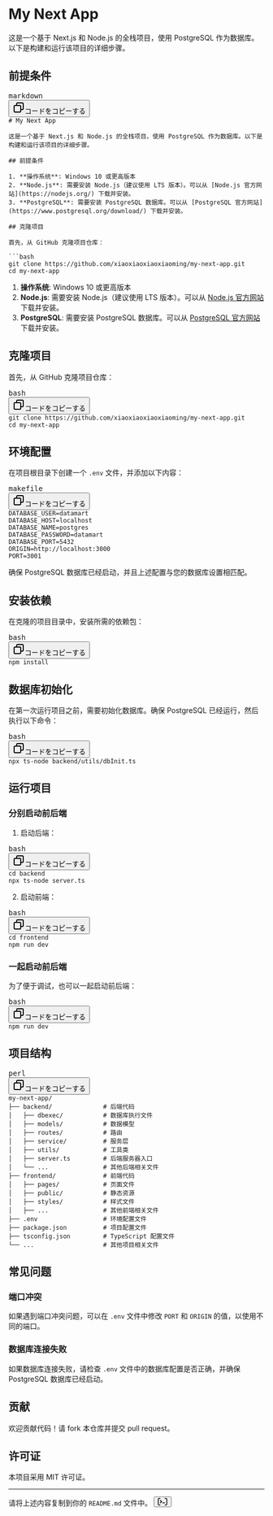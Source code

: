 <div class="markdown prose w-full break-words">
  <h1>My Next App</h1>
  <p>这是一个基于 Next.js 和 Node.js 的全栈项目，使用 PostgreSQL 作为数据库。以下是构建和运行该项目的详细步骤。</p>
  <h2>前提条件</h2>
  



  <pre><div class="dark bg-gray-950 rounded-md border-[0.5px] border-token-border-medium"><div class="flex items-center relative text-token-text-secondary bg-token-main-surface-secondary px-4 py-2 text-xs font-sans justify-between rounded-t-md"><span>markdown</span><div class="flex items-center"><span class="" data-state="closed"><button class="flex gap-1 items-center"><svg xmlns="http://www.w3.org/2000/svg" width="24" height="24" fill="none" viewBox="0 0 24 24" class="icon-sm"><path fill="currentColor" fill-rule="evenodd" d="M7 5a3 3 0 0 1 3-3h9a3 3 0 0 1 3 3v9a3 3 0 0 1-3 3h-2v2a3 3 0 0 1-3 3H5a3 3 0 0 1-3-3v-9a3 3 0 0 1 3-3h2zm2 2h5a3 3 0 0 1 3 3v5h2a1 1 0 0 0 1-1V5a1 1 0 0 0-1-1h-9a1 1 0 0 0-1 1zM5 9a1 1 0 0 0-1 1v9a1 1 0 0 0 1 1h9a1 1 0 0 0 1-1v-9a1 1 0 0 0-1-1z" clip-rule="evenodd"></path></svg>コードをコピーする</button></span></div></div><div class="overflow-y-auto p-4" dir="ltr"><code class="!whitespace-pre hljs language-markdown"><span class="hljs-section"># My Next App</span>

这是一个基于 Next.js 和 Node.js 的全栈项目，使用 PostgreSQL 作为数据库。以下是构建和运行该项目的详细步骤。

<span class="hljs-section">## 前提条件</span>

<span class="hljs-bullet">1.</span> <span class="hljs-strong">**操作系统**</span>: Windows 10 或更高版本
<span class="hljs-bullet">2.</span> <span class="hljs-strong">**Node.js**</span>: 需要安装 Node.js（建议使用 LTS 版本）。可以从 [<span class="hljs-string">Node.js 官方网站</span>](<span class="hljs-link">https://nodejs.org/</span>) 下载并安装。
<span class="hljs-bullet">3.</span> <span class="hljs-strong">**PostgreSQL**</span>: 需要安装 PostgreSQL 数据库。可以从 [<span class="hljs-string">PostgreSQL 官方网站</span>](<span class="hljs-link">https://www.postgresql.org/download/</span>) 下载并安装。

<span class="hljs-section">## 克隆项目</span>

首先，从 GitHub 克隆项目仓库：

<span class="hljs-code">```bash
git clone https://github.com/xiaoxiaoxiaoxiaoming/my-next-app.git
cd my-next-app
</span></code></div></div></pre>





  <ol>
    <li>
      <strong>操作系统</strong>: Windows 10 或更高版本</li>
    <li>
      <strong>Node.js</strong>: 需要安装 Node.js（建议使用 LTS 版本）。可以从
      <a rel="noreferrer" target="_new" href="https://nodejs.org/">Node.js 官方网站</a>下载并安装。</li>
    <li>
      <strong>PostgreSQL</strong>: 需要安装 PostgreSQL 数据库。可以从
      <a rel="noreferrer" target="_new" href="https://www.postgresql.org/download/">PostgreSQL 官方网站</a>下载并安装。</li>
  </ol>
  <h2>克隆项目</h2>
  <p>首先，从 GitHub 克隆项目仓库：</p><pre><div class="dark bg-gray-950 rounded-md border-[0.5px] border-token-border-medium"><div class="flex items-center relative text-token-text-secondary bg-token-main-surface-secondary px-4 py-2 text-xs font-sans justify-between rounded-t-md"><span>bash</span><div class="flex items-center"><span class="" data-state="closed"><button class="flex gap-1 items-center"><svg xmlns="http://www.w3.org/2000/svg" width="24" height="24" fill="none" viewbox="0 0 24 24" class="icon-sm"><path fill="currentColor" fill-rule="evenodd" d="M7 5a3 3 0 0 1 3-3h9a3 3 0 0 1 3 3v9a3 3 0 0 1-3 3h-2v2a3 3 0 0 1-3 3H5a3 3 0 0 1-3-3v-9a3 3 0 0 1 3-3h2zm2 2h5a3 3 0 0 1 3 3v5h2a1 1 0 0 0 1-1V5a1 1 0 0 0-1-1h-9a1 1 0 0 0-1 1zM5 9a1 1 0 0 0-1 1v9a1 1 0 0 0 1 1h9a1 1 0 0 0 1-1v-9a1 1 0 0 0-1-1z" clip-rule="evenodd"></path></svg>コードをコピーする</button></span></div></div><div class="overflow-y-auto p-4" dir="ltr"><code class="!whitespace-pre hljs language-bash">git <span class="hljs-built_in">clone</span> https://github.com/xiaoxiaoxiaoxiaoming/my-next-app.git
<span class="hljs-built_in">cd</span> my-next-app
</code></div></div></pre>
  <h2>环境配置</h2>
  <p>在项目根目录下创建一个 <code>.env</code> 文件，并添加以下内容：</p><pre><div class="dark bg-gray-950 rounded-md border-[0.5px] border-token-border-medium"><div class="flex items-center relative text-token-text-secondary bg-token-main-surface-secondary px-4 py-2 text-xs font-sans justify-between rounded-t-md"><span>makefile</span><div class="flex items-center"><span class="" data-state="closed"><button class="flex gap-1 items-center"><svg xmlns="http://www.w3.org/2000/svg" width="24" height="24" fill="none" viewbox="0 0 24 24" class="icon-sm"><path fill="currentColor" fill-rule="evenodd" d="M7 5a3 3 0 0 1 3-3h9a3 3 0 0 1 3 3v9a3 3 0 0 1-3 3h-2v2a3 3 0 0 1-3 3H5a3 3 0 0 1-3-3v-9a3 3 0 0 1 3-3h2zm2 2h5a3 3 0 0 1 3 3v5h2a1 1 0 0 0 1-1V5a1 1 0 0 0-1-1h-9a1 1 0 0 0-1 1zM5 9a1 1 0 0 0-1 1v9a1 1 0 0 0 1 1h9a1 1 0 0 0 1-1v-9a1 1 0 0 0-1-1z" clip-rule="evenodd"></path></svg>コードをコピーする</button></span></div></div><div class="overflow-y-auto p-4" dir="ltr"><code class="!whitespace-pre hljs language-makefile">DATABASE_USER=datamart
DATABASE_HOST=localhost
DATABASE_NAME=postgres
DATABASE_PASSWORD=datamart
DATABASE_PORT=5432
ORIGIN=http://localhost:3000
PORT=3001
</code></div></div></pre>
  <p>确保 PostgreSQL 数据库已经启动，并且上述配置与您的数据库设置相匹配。</p>
  <h2>安装依赖</h2>
  <p>在克隆的项目目录中，安装所需的依赖包：</p><pre><div class="dark bg-gray-950 rounded-md border-[0.5px] border-token-border-medium"><div class="flex items-center relative text-token-text-secondary bg-token-main-surface-secondary px-4 py-2 text-xs font-sans justify-between rounded-t-md"><span>bash</span><div class="flex items-center"><span class="" data-state="closed"><button class="flex gap-1 items-center"><svg xmlns="http://www.w3.org/2000/svg" width="24" height="24" fill="none" viewbox="0 0 24 24" class="icon-sm"><path fill="currentColor" fill-rule="evenodd" d="M7 5a3 3 0 0 1 3-3h9a3 3 0 0 1 3 3v9a3 3 0 0 1-3 3h-2v2a3 3 0 0 1-3 3H5a3 3 0 0 1-3-3v-9a3 3 0 0 1 3-3h2zm2 2h5a3 3 0 0 1 3 3v5h2a1 1 0 0 0 1-1V5a1 1 0 0 0-1-1h-9a1 1 0 0 0-1 1zM5 9a1 1 0 0 0-1 1v9a1 1 0 0 0 1 1h9a1 1 0 0 0 1-1v-9a1 1 0 0 0-1-1z" clip-rule="evenodd"></path></svg>コードをコピーする</button></span></div></div><div class="overflow-y-auto p-4" dir="ltr"><code class="!whitespace-pre hljs language-bash">npm install
</code></div></div></pre>
  <h2>数据库初始化</h2>
  <p>在第一次运行项目之前，需要初始化数据库。确保 PostgreSQL 已经运行，然后执行以下命令：</p><pre><div class="dark bg-gray-950 rounded-md border-[0.5px] border-token-border-medium"><div class="flex items-center relative text-token-text-secondary bg-token-main-surface-secondary px-4 py-2 text-xs font-sans justify-between rounded-t-md"><span>bash</span><div class="flex items-center"><span class="" data-state="closed"><button class="flex gap-1 items-center"><svg xmlns="http://www.w3.org/2000/svg" width="24" height="24" fill="none" viewbox="0 0 24 24" class="icon-sm"><path fill="currentColor" fill-rule="evenodd" d="M7 5a3 3 0 0 1 3-3h9a3 3 0 0 1 3 3v9a3 3 0 0 1-3 3h-2v2a3 3 0 0 1-3 3H5a3 3 0 0 1-3-3v-9a3 3 0 0 1 3-3h2zm2 2h5a3 3 0 0 1 3 3v5h2a1 1 0 0 0 1-1V5a1 1 0 0 0-1-1h-9a1 1 0 0 0-1 1zM5 9a1 1 0 0 0-1 1v9a1 1 0 0 0 1 1h9a1 1 0 0 0 1-1v-9a1 1 0 0 0-1-1z" clip-rule="evenodd"></path></svg>コードをコピーする</button></span></div></div><div class="overflow-y-auto p-4" dir="ltr"><code class="!whitespace-pre hljs language-bash">npx ts-node backend/utils/dbInit.ts
</code></div></div></pre>
  <h2>运行项目</h2>
  <h3>分别启动前后端</h3>
  <ol>
    <li>启动后端：</li>
  </ol><pre><div class="dark bg-gray-950 rounded-md border-[0.5px] border-token-border-medium"><div class="flex items-center relative text-token-text-secondary bg-token-main-surface-secondary px-4 py-2 text-xs font-sans justify-between rounded-t-md"><span>bash</span><div class="flex items-center"><span class="" data-state="closed"><button class="flex gap-1 items-center"><svg xmlns="http://www.w3.org/2000/svg" width="24" height="24" fill="none" viewbox="0 0 24 24" class="icon-sm"><path fill="currentColor" fill-rule="evenodd" d="M7 5a3 3 0 0 1 3-3h9a3 3 0 0 1 3 3v9a3 3 0 0 1-3 3h-2v2a3 3 0 0 1-3 3H5a3 3 0 0 1-3-3v-9a3 3 0 0 1 3-3h2zm2 2h5a3 3 0 0 1 3 3v5h2a1 1 0 0 0 1-1V5a1 1 0 0 0-1-1h-9a1 1 0 0 0-1 1zM5 9a1 1 0 0 0-1 1v9a1 1 0 0 0 1 1h9a1 1 0 0 0 1-1v-9a1 1 0 0 0-1-1z" clip-rule="evenodd"></path></svg>コードをコピーする</button></span></div></div><div class="overflow-y-auto p-4" dir="ltr"><code class="!whitespace-pre hljs language-bash"><span class="hljs-built_in">cd</span> backend
npx ts-node server.ts
</code></div></div></pre>
  <ol start="2">
    <li>启动前端：</li>
  </ol><pre><div class="dark bg-gray-950 rounded-md border-[0.5px] border-token-border-medium"><div class="flex items-center relative text-token-text-secondary bg-token-main-surface-secondary px-4 py-2 text-xs font-sans justify-between rounded-t-md"><span>bash</span><div class="flex items-center"><span class="" data-state="closed"><button class="flex gap-1 items-center"><svg xmlns="http://www.w3.org/2000/svg" width="24" height="24" fill="none" viewbox="0 0 24 24" class="icon-sm"><path fill="currentColor" fill-rule="evenodd" d="M7 5a3 3 0 0 1 3-3h9a3 3 0 0 1 3 3v9a3 3 0 0 1-3 3h-2v2a3 3 0 0 1-3 3H5a3 3 0 0 1-3-3v-9a3 3 0 0 1 3-3h2zm2 2h5a3 3 0 0 1 3 3v5h2a1 1 0 0 0 1-1V5a1 1 0 0 0-1-1h-9a1 1 0 0 0-1 1zM5 9a1 1 0 0 0-1 1v9a1 1 0 0 0 1 1h9a1 1 0 0 0 1-1v-9a1 1 0 0 0-1-1z" clip-rule="evenodd"></path></svg>コードをコピーする</button></span></div></div><div class="overflow-y-auto p-4" dir="ltr"><code class="!whitespace-pre hljs language-bash"><span class="hljs-built_in">cd</span> frontend
npm run dev
</code></div></div></pre>
  <h3>一起启动前后端</h3>
  <p>为了便于调试，也可以一起启动前后端：</p><pre><div class="dark bg-gray-950 rounded-md border-[0.5px] border-token-border-medium"><div class="flex items-center relative text-token-text-secondary bg-token-main-surface-secondary px-4 py-2 text-xs font-sans justify-between rounded-t-md"><span>bash</span><div class="flex items-center"><span class="" data-state="closed"><button class="flex gap-1 items-center"><svg xmlns="http://www.w3.org/2000/svg" width="24" height="24" fill="none" viewbox="0 0 24 24" class="icon-sm"><path fill="currentColor" fill-rule="evenodd" d="M7 5a3 3 0 0 1 3-3h9a3 3 0 0 1 3 3v9a3 3 0 0 1-3 3h-2v2a3 3 0 0 1-3 3H5a3 3 0 0 1-3-3v-9a3 3 0 0 1 3-3h2zm2 2h5a3 3 0 0 1 3 3v5h2a1 1 0 0 0 1-1V5a1 1 0 0 0-1-1h-9a1 1 0 0 0-1 1zM5 9a1 1 0 0 0-1 1v9a1 1 0 0 0 1 1h9a1 1 0 0 0 1-1v-9a1 1 0 0 0-1-1z" clip-rule="evenodd"></path></svg>コードをコピーする</button></span></div></div><div class="overflow-y-auto p-4" dir="ltr"><code class="!whitespace-pre hljs language-bash">npm run dev
</code></div></div></pre>
  <h2>项目结构</h2><pre><div class="dark bg-gray-950 rounded-md border-[0.5px] border-token-border-medium"><div class="flex items-center relative text-token-text-secondary bg-token-main-surface-secondary px-4 py-2 text-xs font-sans justify-between rounded-t-md"><span>perl</span><div class="flex items-center"><span class="" data-state="closed"><button class="flex gap-1 items-center"><svg xmlns="http://www.w3.org/2000/svg" width="24" height="24" fill="none" viewbox="0 0 24 24" class="icon-sm"><path fill="currentColor" fill-rule="evenodd" d="M7 5a3 3 0 0 1 3-3h9a3 3 0 0 1 3 3v9a3 3 0 0 1-3 3h-2v2a3 3 0 0 1-3 3H5a3 3 0 0 1-3-3v-9a3 3 0 0 1 3-3h2zm2 2h5a3 3 0 0 1 3 3v5h2a1 1 0 0 0 1-1V5a1 1 0 0 0-1-1h-9a1 1 0 0 0-1 1zM5 9a1 1 0 0 0-1 1v9a1 1 0 0 0 1 1h9a1 1 0 0 0 1-1v-9a1 1 0 0 0-1-1z" clip-rule="evenodd"></path></svg>コードをコピーする</button></span></div></div><div class="overflow-y-auto p-4" dir="ltr"><code class="!whitespace-pre hljs language-perl"><span class="hljs-keyword">my</span>-<span class="hljs-keyword">next</span>-app/
├── backend/              <span class="hljs-comment"># 后端代码</span>
│   ├── dbexec/           <span class="hljs-comment"># 数据库执行文件</span>
│   ├── models/           <span class="hljs-comment"># 数据模型</span>
│   ├── routes/           <span class="hljs-comment"># 路由</span>
│   ├── service/          <span class="hljs-comment"># 服务层</span>
│   ├── utils/            <span class="hljs-comment"># 工具类</span>
│   ├── server.ts         <span class="hljs-comment"># 后端服务器入口</span>
│   └── ...               <span class="hljs-comment"># 其他后端相关文件</span>
├── frontend/             <span class="hljs-comment"># 前端代码</span>
│   ├── pages/            <span class="hljs-comment"># 页面文件</span>
│   ├── public/           <span class="hljs-comment"># 静态资源</span>
│   ├── styles/           <span class="hljs-comment"># 样式文件</span>
│   ├── ...               <span class="hljs-comment"># 其他前端相关文件</span>
├── .env                  <span class="hljs-comment"># 环境配置文件</span>
├── package.json          <span class="hljs-comment"># 项目配置文件</span>
├── tsconfig.json         <span class="hljs-comment"># TypeScript 配置文件</span>
└── ...                   <span class="hljs-comment"># 其他项目相关文件</span>
</code></div></div></pre>
  <h2>常见问题</h2>
  <h3>端口冲突</h3>
  <p>如果遇到端口冲突问题，可以在 <code>.env</code> 文件中修改 <code>PORT</code> 和 <code>ORIGIN</code> 的值，以使用不同的端口。</p>
  <h3>数据库连接失败</h3>
  <p>如果数据库连接失败，请检查 <code>.env</code> 文件中的数据库配置是否正确，并确保 PostgreSQL 数据库已经启动。</p>
  <h2>贡献</h2>
  <p>欢迎贡献代码！请 fork 本仓库并提交 pull request。</p>
  <h2>许可证</h2>
  <p>本项目采用 MIT 许可证。</p>
  <hr>
  <p>请将上述内容复制到你的 <code>README.md</code> 文件中。 ​
    <span class="" data-state="closed">
      <button>
        <svg xmlns="http://www.w3.org/2000/svg" viewbox="0 0 19 15" fill="none" class="-mt-0.5 ml-0.5 inline-block text-token-link hover:text-token-link-hover" width="19" height="15">
          <path d="M4.42 0.75H2.8625H2.75C1.64543 0.75 0.75 1.64543 0.75 2.75V11.65C0.75 12.7546 1.64543 13.65 2.75 13.65H2.8625C2.8625 13.65 2.8625 13.65 2.8625 13.65C2.8625 13.65 4.00751 13.65 4.42 13.65M13.98 13.65H15.5375H15.65C16.7546 13.65 17.65 12.7546 17.65 11.65V2.75C17.65 1.64543 16.7546 0.75 15.65 0.75H15.5375H13.98" stroke="currentColor" stroke-width="1.5" stroke-linecap="round" stroke-linejoin="round">
          </path>
          <path d="M5.55283 4.21963C5.25993 3.92674 4.78506 3.92674 4.49217 4.21963C4.19927 4.51252 4.19927 4.9874 4.49217 5.28029L6.36184 7.14996L4.49217 9.01963C4.19927 9.31252 4.19927 9.7874 4.49217 10.0803C4.78506 10.3732 5.25993 10.3732 5.55283 10.0803L7.95283 7.68029C8.24572 7.3874 8.24572 6.91252 7.95283 6.61963L5.55283 4.21963Z" fill="currentColor" stroke="currentColor" stroke-width="0.2" stroke-linecap="round" stroke-linejoin="round">
          </path>
          <path d="M9.77753 8.75003C9.3357 8.75003 8.97753 9.10821 8.97753 9.55003C8.97753 9.99186 9.3357 10.35 9.77753 10.35H13.2775C13.7194 10.35 14.0775 9.99186 14.0775 9.55003C14.0775 9.10821 13.7194 8.75003 13.2775 8.75003H9.77753Z" fill="currentColor" stroke="currentColor" stroke-width="0.1">
          </path>
        </svg>
      </button>
    </span>​</p>
</div>